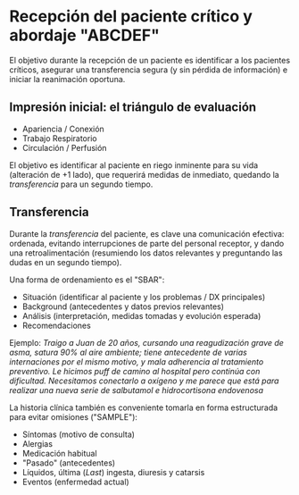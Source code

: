 # Recepción del paciente crítico y abordaje "ABCDEF"

El objetivo durante la recepción de un paciente es identificar a los pacientes críticos, asegurar una transferencia segura (y sin pérdida de información) e iniciar la reanimación oportuna.

## Impresión inicial: el triángulo de evaluación

- Apariencia / Conexión
- Trabajo Respiratorio
- Circulación / Perfusión

El objetivo es identificar al paciente en riego inminente para su vida (alteración de +1 lado), que requerirá medidas de inmediato, quedando la _transferencia_ para un segundo tiempo.

## Transferencia

Durante la _transferencia_ del paciente, es clave una comunicación efectiva: ordenada, evitando interrupciones de parte del personal receptor, y dando una retroalimentación (resumiendo los datos relevantes y preguntando las dudas en un segundo tiempo). 

Una forma de ordenamiento es el "SBAR":

- Situación (identificar al paciente y los problemas / DX principales)
- Background (antecedentes y datos previos relevantes)
- Análisis (interpretación, medidas tomadas y evolución esperada)
- Recomendaciones

Ejemplo: _Traigo a Juan de 20 años, cursando una reagudización grave de asma, satura 90% al aire ambiente; tiene antecedente de varias internaciones por el mismo motivo, y mala adherencia al tratamiento preventivo. Le hicimos puff de camino al hospital pero continúa con dificultad. Necesitamos conectarlo a oxígeno y me parece que está para realizar una nueva serie de salbutamol e hidrocortisona endovenosa_

La historia clínica también es conveniente tomarla en forma estructurada para evitar omisiones ("SAMPLE"):

- Síntomas (motivo de consulta)
- Alergias
- Medicación habitual
- "Pasado" (antecedentes)
- Líquidos, última (_Last_) ingesta, diuresis y catarsis
- Eventos (enfermedad actual)